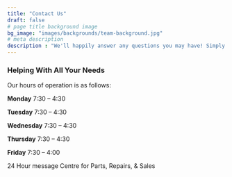 ```yaml
---
title: "Contact Us"
draft: false
# page title background image
bg_image: "images/backgrounds/team-background.jpg"
# meta description
description : "We'll happily answer any questions you may have! Simply get in touch."
---
```



### Helping With All Your Needs

Our hours of operation is as follows:

**Monday** 7:30 – 4:30

**Tuesday** 7:30 – 4:30

**Wednesday** 7:30 – 4:30

**Thursday** 7:30 – 4:30

**Friday** 7:30 – 4:00


24 Hour message Centre for Parts, Repairs, & Sales

<!-- **TODO-** This form is using formspree and allows 50 email submissions monthly on the free plan. If there are currently more emails than that, I will look into a different service or we'll need to setup a paid account. -->